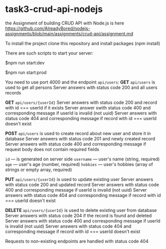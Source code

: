 # task3-crud-api-nodejs

the Assignment of building CRUD API with Node.js is here
https://github.com/AlreadyBored/nodejs-assignments/blob/main/assignments/crud-api/assignment.md

To install the project clone this repository and install packages (npm install)

There are such scripts to start your server:

$npm run start:dev

$npm run start:prod

You need to use port 4000 and the endpoint `api/users`:
**GET** `api/users` is used to get all persons
Server answers with status code 200 and all users records

**GET** `api/users/{userId}`
Server answers with status code 200 and record with id === userId if it exists
Server answer swith status code 400 and corresponding message if userId is invalid (not uuid)
Server answers with status code 404 and corresponding message if record with id === userId doesn't exist

**POST** `api/users` is used to create record about new user and store it in database
Server answers with status code 201 and newly created record
Server answers with status code 400 and corresponding message if request body does not contain required fields

`id` — is generated on server side
`username` — user's name (string, required)
`age` — user's age (number, required)
`hobbies` — user's hobbies (array of strings or empty array, required)

**PUT** `api/users/{userId}` is used to update existing user
Server answers with status code 200 and updated record
Server answers with status code 400 and corresponding message if userId is invalid (not uuid)
Server answers with status code 404 and corresponding message if record with id === userId doesn't exist

**DELETE** `api/users/{userId}` is used to delete existing user from database
Server answers with status code 204 if the record is found and deleted
Server answers with status code 400 and corresponding message if userId is invalid (not uuid)
Server answers with status code 404 and corresponding message if record with id === userId doesn't exist

Requests to non-existing endpoints are handled with status code 404
